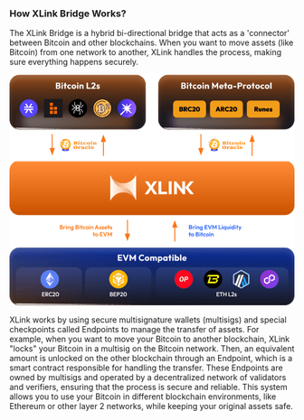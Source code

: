 ### How XLink Bridge Works?

The XLink Bridge is a hybrid bi-directional bridge that acts as a 'connector' between Bitcoin and other blockchains. When you want to move assets (like Bitcoin) from one network to another, XLink handles the process, making sure everything happens securely.

![XLink Bridge](../.gitbook/assets/65f300eac1fdc0184e1186db_XLINK_Pioneers_Liquidity-p-800.png)

XLink works by using secure multisignature wallets (multisigs) and special checkpoints called Endpoints to manage the transfer of assets. For example, when you want to move your Bitcoin to another blockchain, XLink "locks" your Bitcoin in a multisig on the Bitcoin network. Then, an equivalent amount is unlocked on the other blockchain through an Endpoint, which is a smart contract responsible for handling the transfer. These Endpoints are owned by multisigs and operated by a decentralized network of validators and verifiers, ensuring that the process is secure and reliable. This system allows you to use your Bitcoin in different blockchain environments, like Ethereum or other layer 2 networks, while keeping your original assets safe.
